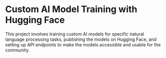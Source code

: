 # Custom AI Model Training with Hugging Face

This project involves training custom AI models for specific natural language processing tasks, publishing the models on Hugging Face, and setting up API endpoints to make the models accessible and usable for the community.
